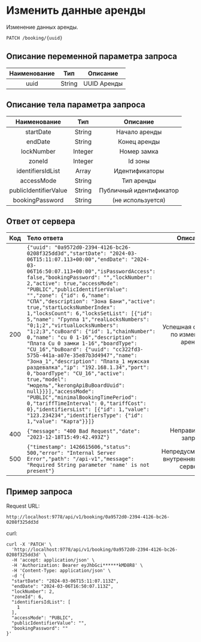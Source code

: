 # Изменить данные аренды
Изменение данных аренды.
```
PATCH /booking/{uuid}
```
## Описание переменной параметра запроса
| Наименование |   Тип   |   Описание  |
|:------------:|:-------:|:-----------:|
|    uuid      | String  | UUID Аренды |

## Описание тела параметра запроса
|     Наименование      |   Тип   |        Описание         |
|:---------------------:|:-------:|:-----------------------:|
|       startDate       | String  |      Начало аренды      |
|        endDate        | String  |      Конец аренды       |
|      lockNumber       | Integer |       Номер замка       |
|        zoneId         | Integer |         Id зоны         |
|   identifiersIdList   |  Array  |     Идентификаторы      |
|      accessMode       | String  |       Тип аренды        |
| publicIdentifierValue | String  | Публичный идентификатор |
|   bookingPassword     | String  |    (не используется)    |






## Ответ от сервера
| Код | Тело ответа                                                                                                                                                                                                                                                                                                                                                                                                                                                                                                                                                                                                                                                                                                                                                                                                                                                                                                                                                                                                                                                                      |                  Описание                   |
|:---:|:---------------------------------------------------------------------------------------------------------------------------------------------------------------------------------------------------------------------------------------------------------------------------------------------------------------------------------------------------------------------------------------------------------------------------------------------------------------------------------------------------------------------------------------------------------------------------------------------------------------------------------------------------------------------------------------------------------------------------------------------------------------------------------------------------------------------------------------------------------------------------------------------------------------------------------------------------------------------------------------------------------------------------------------------------------------------------------|:-------------------------------------------:|
| 200 | ```{"uuid": "0a9572d0-2394-4126-bc26-0208f325dd3d","startDate": "2024-03-06T15:11:07.113+00:00","endDate": "2024-03-06T16:50:07.113+00:00","isPasswordAccess": false,"bookingPassword": "","lockNumber": 2,"active": true,"accessMode": "PUBLIC","publicIdentifierValue": "","zone": {"id": 6,"name": "СПА","description": "Зона Бани","active": true,"startLocksNumberIndex": 1,"locksCount": 6,"locksSetList": [{"id": 5,"name": "Группа 1","realLocksNumbers": "0;1;2","virtualLocksNumbers": "1;2;3","cuBoard": {"id": 1,"chainNumber": 0,"name": "cu 0 1-16","description": "Плата Cu 0 замки 1-16","boardType": "CU_16","buBoard": {"uuid": "cc322fd3-575b-441a-a07e-35e87b3d4947","name": "Зона_1","description": "Плата_1 мужская раздевалка","ip": "192.168.1.34","port": 0,"boardType": "CU_16","active": true,"model": "модель","kerongApiBuBoardUuid": null}}}],"accessMode": "PUBLIC","minimalBookingTimePeriod": 0,"tariffTimeInterval": 0,"tariffCost": 0},"identifiersList": [{"id": 1,"value": "123.234234","identifiersType": {"id": 1,"value": "Карта"}}]}``` |    Успешная операция по изменению аренды    |
| 400 | ```{"message": "400 Bad Request","date": "2023-12-18T15:49:42.493Z"}```                                                                                                                                                                                                                                                                                                                                                                                                                                                                                                                                                                                                                                                                                                                                                                                                                                                                                                                                                                                                          |             Неправильный запрос             |
| 500 | ```{"timestamp": 1426615606,"status": 500,"error": "Internal Server Error","path": "/api-v1","message": "Required String parameter 'name' is not present"}```                                                                                                                                                                                                                                                                                                                                                                                                                                                                                                                                                                                                                                                                                                                                                                                                                                                                                                                    | Непредусмотренная внутренняя ошибка сервера |
## Пример запроса
Request URL:
```
http://localhost:9778/api/v1/booking/0a9572d0-2394-4126-bc26-0208f325dd3d
```
curl:
```
curl -X 'PATCH' \
  'http://localhost:9778/api/v1/booking/0a9572d0-2394-4126-bc26-0208f325dd3d' \
  -H 'accept: application/json' \
  -H 'Authorization: Bearer eyJhbGci******kMD8R8' \
  -H 'Content-Type: application/json' \
  -d '{
  "startDate": "2024-03-06T15:11:07.113Z",
  "endDate": "2024-03-06T16:50:07.113Z",
  "lockNumber": 2,
  "zoneId": 6,
  "identifiersIdList": [
    1
  ],
  "accessMode": "PUBLIC",
  "publicIdentifierValue": "",
  "bookingPassword": ""
}'
```